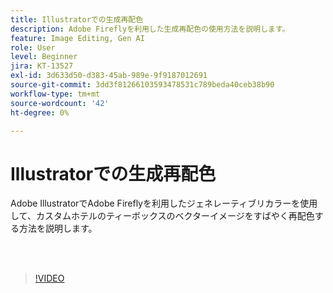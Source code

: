 ```yaml
---
title: Illustratorでの生成再配色
description: Adobe Fireflyを利用した生成再配色の使用方法を説明します。
feature: Image Editing, Gen AI
role: User
level: Beginner
jira: KT-13527
exl-id: 3d633d50-d383-45ab-989e-9f9187012691
source-git-commit: 3dd3f81266103593478531c789beda40ceb38b90
workflow-type: tm+mt
source-wordcount: '42'
ht-degree: 0%

---
```


# Illustratorでの生成再配色

Adobe IllustratorでAdobe Fireflyを利用したジェネレーティブリカラーを使用して、カスタムホテルのティーボックスのベクターイメージをすばやく再配色する方法を説明します。

<br> 

>[!VIDEO](https://video.tv.adobe.com/v/3442068?quality=12&learn=on&hidetitle=true&captions=jpn)
